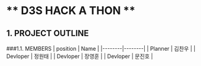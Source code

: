 # ** D3S HACK A THON **

## 1. PROJECT OUTLINE
###1.1. MEMBERS
| position | Name |
|--------|--------|
| Planner | 김찬우 |
| Devloper | 정원태 |
| Devloper | 장영훈 |
| Devloper | 문진호 |